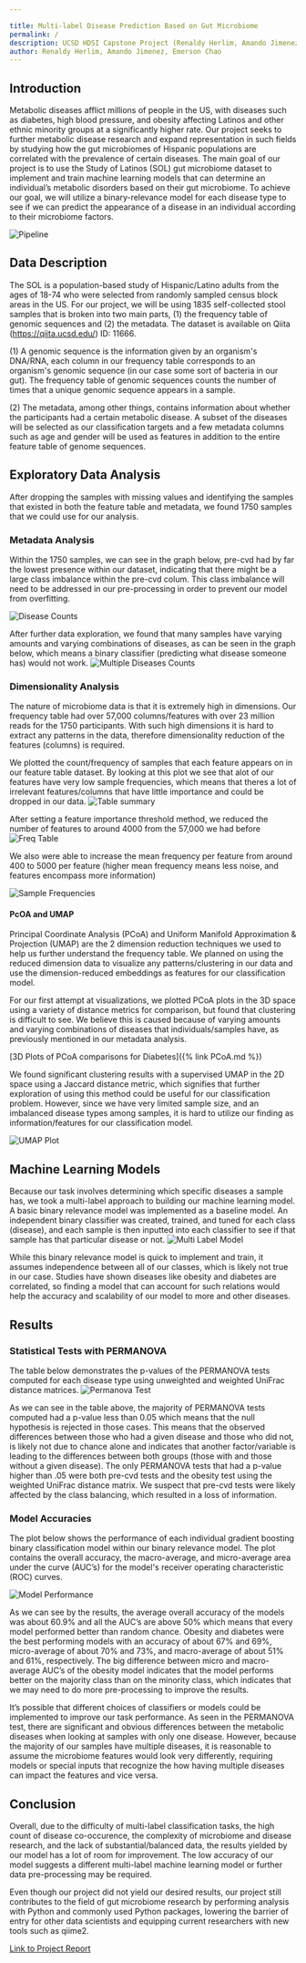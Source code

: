 ```yaml
---

title: Multi-label Disease Prediction Based on Gut Microbiome
permalink: /
description: UCSD HDSI Capstone Project (Renaldy Herlim, Amando Jimenez, Emerson Chao)
author: Renaldy Herlim, Amando Jimenez, Emerson Chao
---
```




## Introduction
Metabolic diseases afflict millions of people in the US, with diseases such as diabetes, high blood pressure, and obesity affecting Latinos and other ethnic minority groups at a significantly higher rate. Our project seeks to further metabolic disease research and expand representation in such fields by studying how the gut microbiomes of Hispanic populations are correlated with the prevalence of certain diseases. The main goal of our project is to use the Study of Latinos (SOL) gut microbiome dataset to implement and train machine learning models that can determine an individual’s metabolic disorders based on their gut microbiome. To achieve our goal, we will utilize a binary-relevance model for each disease type to see if we can predict the appearance of a disease in an individual according to their microbiome factors.

![Pipeline](/uploads/img/pipeline.png) 

## Data Description
The SOL is a population-based study of Hispanic/Latino adults from the ages of 18-74 who were selected from randomly sampled census block areas in the US. For our project, we will be using 1835 self-collected stool samples that is broken into two main parts, (1) the frequency table of genomic sequences and (2) the metadata. The dataset is available on Qiita (https://qiita.ucsd.edu/) ID: 11666.

(1) A genomic sequence is the information given by an organism's DNA/RNA, each column in our frequency table corresponds to an organism's genomic sequence (in our case some sort of bacteria in our gut). The frequency table of genomic sequences counts the number of times that a unique genomic sequence appears in a sample. 

(2) The metadata, among other things, contains information about whether the participants had a certain metabolic disease. A subset of the diseases will be selected as our classification targets and a few metadata columns such as age and gender will be used as features in addition to the entire feature table of genome sequences. 


## Exploratory Data Analysis
After dropping the samples with missing values and identifying the samples that existed in both the feature table and metadata, we found 1750 samples that we could use for our analysis.

### Metadata Analysis
Within the 1750 samples, we can see in the graph below, pre-cvd had by far the lowest presence within our dataset, indicating that there might be a large class imbalance within the pre-cvd colum. This class imbalance will need to be addressed in our pre-processing in order to prevent our model from overfitting.

![Disease Counts](/uploads/img/disease_counts.png)

After further data exploration, we found that many samples have varying amounts and varying combinations of diseases, as can be seen in the graph below, which means a binary classifier (predicting what disease someone has) would not work.
![Multiple Diseases Counts](/uploads/img/total_disease_counts.png)


### Dimensionality Analysis
The nature of microbiome data is that it is extremely high in dimensions. Our frequency table had over 57,000 columns/features with over 23 million reads for the 1750 participants. With such high dimensions it is hard to extract any patterns in the data, therefore dimensionality reduction of the features (columns) is required.

 We plotted the count/frequency of samples that each feature appears on in our feature table dataset. By looking at this plot we see that alot of our features have very low sample frequencies, which means that theres a lot of irrelevant features/columns that have little importance and could be dropped in our data.
![Table summary](/uploads/img/table_summary_pre.png)

After setting a feature importance threshold method, we reduced the number of features to around 4000 from the 57,000 we had before
![Freq Table](/uploads/img/table_summary_post.jpg)

We also were able to increase the mean frequency per feature from around 400 to 5000 per feature (higher mean frequency means less noise, and features encompass more information)

![Sample Frequencies](/uploads/img/sample_frequencies.jpg)

#### PcOA and UMAP
Principal Coordinate Analysis (PCoA) and Uniform Manifold Approximation & Projection (UMAP) are the 2 dimension reduction techniques we used to help us further understand the frequency table. We planned on using the reduced dimension data to visualize any patterns/clustering in our data and use the dimension-reduced embeddings as features for our classification model.

For our first attempt at visualizations, we plotted PCoA plots in the 3D space using a variety of distance metrics for comparison, but found that clustering is difficult to see. We believe this is caused because of varying amounts and varying combinations of diseases that individuals/samples have, as previously mentioned in our metadata analysis. 

 [3D Plots of PCoA comparisons for Diabetes]({% link PCoA.md %})

We found significant clustering results with a supervised UMAP in the 2D space using a Jaccard distance metric, which signifies that further exploration of using this method could be useful for our classification problem. However, since we have very limited sample size, and an imbalanced disease types among samples, it is hard to utilize our finding as information/features for our classification model.

![UMAP Plot](/uploads/img/umap_supervised_jaccard.png)


## Machine Learning Models
Because our task involves determining which specific diseases a sample has, we took a multi-label approach to building our machine learning model. A basic binary relevance model was implemented as a baseline model. An independent binary classifier was created, trained, and tuned for each class (disease), and each sample is then inputted into each classifier to see if that sample has that particular disease or not. 
![Multi Label Model](/uploads/img/multi_label_model.png)

While this binary relevance model is quick to implement and train, it assumes independence between all of our classes, which is likely not true in our case. Studies have shown diseases like obesity and diabetes are correlated, so finding a model that can account for such relations would help the accuracy and scalability of our model to more and other diseases.

## Results

### Statistical Tests with PERMANOVA
The table below demonstrates the p-values of the PERMANOVA tests computed for each disease type using unweighted and weighted UniFrac distance matrices.
![Permanova Test](/uploads/img/permanova_test.png)


As we can see in the table above, the majority of PERMANOVA tests computed had a p-value less than 0.05 which means that the null hypothesis is rejected in those cases. This means that the observed differences between those who had a given disease and those who did not, is likely not due to chance alone and indicates that another factor/variable is leading to the differences between both groups (those with and those without a given disease). The only PERMANOVA tests that had a p-value higher than .05 were both pre-cvd tests and the obesity test using the weighted UniFrac distance matrix. We suspect that pre-cvd tests were likely affected by the class balancing, which resulted in a loss of information. 

### Model Accuracies

The plot below shows the performance of each individual gradient boosting binary classification model within our binary relevance model. The plot contains the overall accuracy, the macro-average, and micro-average area under the curve (AUC’s) for the model's receiver operating characteristic (ROC) curves. 

![Model Performance](/uploads/img/performance_metrics_seaborn.png)

As we can see by the results, the average overall accuracy of the models was about 60.9% and all the AUC’s are above 50% which means that every model performed better than random chance. Obesity and diabetes were the best performing models with an accuracy of about 67% and 69%, micro-average of about 70% and 73%, and macro-average of about 51% and 61%, respectively. The big difference between micro and macro-average AUC’s of the obesity model indicates that the model performs better on the majority class than on the minority class, which indicates that we may need to do more pre-processing to improve the results.
 
It’s possible that different choices of classifiers or models could be implemented to improve our task performance. As seen in the PERMANOVA test, there are significant and obvious differences between the metabolic diseases when looking at samples with only one disease. However, because the majority of our samples have multiple diseases, it is reasonable to assume the microbiome features would look very differently, requiring models or special inputs that recognize the how having multiple diseases can impact the features and vice versa. 



## Conclusion
Overall, due to the difficulty of multi-label classification tasks, the high count of disease co-occurence, the complexity of microbiome and disease research, and the lack of substantial/balanced data, the results yielded by our model has a lot of room for improvement. The low accuracy of our model suggests a different multi-label machine learning model or further data pre-processing may be required.

Even though our project did not yield our desired results, our project still contributes to the field of gut microbiome research by performing analysis with Python and commonly used Python packages, lowering the barrier of entry for other data scientists and equipping current researchers with new tools such as qiime2.

[Link to Project Report]({{https://docs.google.com/document/d/1RF8QcENaKSzwU9JBpUG9NLzNH0yYWO-INE-HnXEVovE/edit?usp=sharing}})
